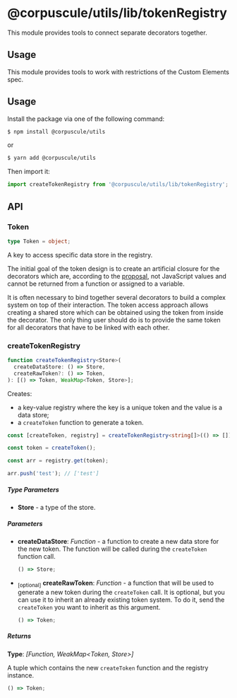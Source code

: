 # @corpuscule/utils/lib/tokenRegistry

This module provides tools to connect separate decorators together.

## Usage

This module provides tools to work with restrictions of the Custom Elements
spec.

## Usage

Install the package via one of the following command:

```bash
$ npm install @corpuscule/utils
```

or

```bash
$ yarn add @corpuscule/utils
```

Then import it:

```typescript
import createTokenRegistry from '@corpuscule/utils/lib/tokenRegistry';
```

## API

### Token

```typescript
type Token = object;
```

A key to access specific data store in the registry.

The initial goal of the token design is to create an artificial closure for the
decorators which are, according to the [proposal](https://github.com/tc39/proposal-decorators/blob/master/README.md#semantic-details),
not JavaScript values and cannot be returned from a function or assigned to a
variable.

It is often necessary to bind together several decorators to build a complex
system on top of their interaction. The token access approach allows creating a
shared store which can be obtained using the token from inside the decorator.
The only thing user should do is to provide the same token for all decorators
that have to be linked with each other.

### createTokenRegistry

```typescript
function createTokenRegistry<Store>(
  createDataStore: () => Store,
  createRawToken?: () => Token,
): [() => Token, WeakMap<Token, Store>];
```

Creates:

- a key-value registry where the key is a unique token and the value
  is a data store;
- a `createToken` function to generate a token.

```typescript
const [createToken, registry] = createTokenRegistry<string[]>(() => []);

const token = createToken();

const arr = registry.get(token);

arr.push('test'); // ['test']
```

##### Type Parameters

- **Store** - a type of the store.

##### Parameters

- **createDataStore**: _Function_ - a function to create a new data store for
  the new token. The function will be called during the `createToken` function
  call.
  ```typescript
  () => Store;
  ```
- <sub>[optional]</sub> **createRawToken**: _Function_ - a function that will be
  used to generate a new token during the `createToken` call. It is optional,
  but you can use it to inherit an already existing token system. To do it, send
  the `createToken` you want to inherit as this argument.
  ```typescript
  () => Token;
  ```

##### Returns

**Type**: _[Function, WeakMap<Token, Store>]_

A tuple which contains the new `createToken` function and the registry instance.

```typescript
() => Token;
```
